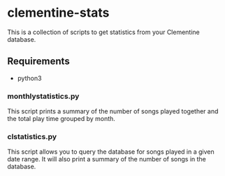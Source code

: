# clementine-stats
This is a collection of scripts to get statistics from your Clementine database.

## Requirements
* python3

### monthlystatistics.py
This script prints a summary of the number of songs played together and the total play time grouped by month.

### clstatistics.py
This script allows you to query the database for songs played in a given date range. It will also print a summary of the number of songs in the database.
